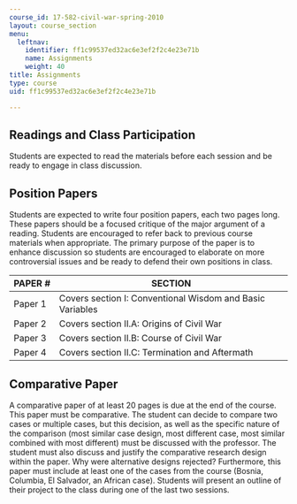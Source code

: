 ```yaml
---
course_id: 17-582-civil-war-spring-2010
layout: course_section
menu:
  leftnav:
    identifier: ff1c99537ed32ac6e3ef2f2c4e23e71b
    name: Assignments
    weight: 40
title: Assignments
type: course
uid: ff1c99537ed32ac6e3ef2f2c4e23e71b

---
```


Readings and Class Participation
--------------------------------

Students are expected to read the materials before each session and be ready to engage in class discussion.

Position Papers
---------------

Students are expected to write four position papers, each two pages long. These papers should be a focused critique of the major argument of a reading. Students are encouraged to refer back to previous course materials when appropriate. The primary purpose of the paper is to enhance discussion so students are encouraged to elaborate on more controversial issues and be ready to defend their own positions in class.

| PAPER # | SECTION |
| --- | --- |
| Paper 1 | Covers section I: Conventional Wisdom and Basic Variables |
| Paper 2 | Covers section II.A: Origins of Civil War |
| Paper 3 | Covers section II.B: Course of Civil War |
| Paper 4 | Covers section II.C: Termination and Aftermath 

Comparative Paper
-----------------

A comparative paper of at least 20 pages is due at the end of the course. This paper must be comparative. The student can decide to compare two cases or multiple cases, but this decision, as well as the specific nature of the comparison (most similar case design, most different case, most similar combined with most different) must be discussed with the professor. The student must also discuss and justify the comparative research design within the paper. Why were alternative designs rejected? Furthermore, this paper must include at least one of the cases from the course (Bosnia, Columbia, El Salvador, an African case). Students will present an outline of their project to the class during one of the last two sessions.